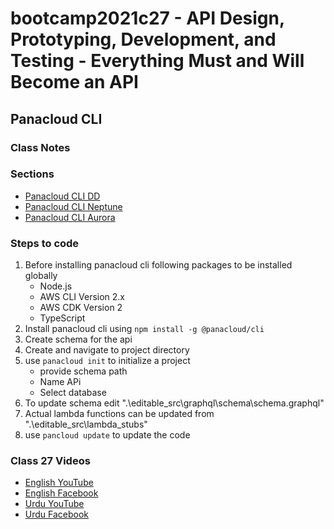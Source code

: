 # bootcamp2021c27 - API Design, Prototyping, Development, and Testing - Everything Must and Will Become an API

## Panacloud CLI

### Class Notes

### Sections

- [Panacloud CLI DD](./step27a_panacloud_cli_ddb)
- [Panacloud CLI Neptune](./step27b_panacloud_cli_neptune)
- [Panacloud CLI Aurora](./step27c_panacloud_cli_aurora)

### Steps to code

1. Before installing panacloud cli following packages to be installed globally
   - Node.js
   - AWS CLI Version 2.x
   - AWS CDK Version 2
   - TypeScript
2. Install panacloud cli using `npm install -g @panacloud/cli`
3. Create schema for the api
4. Create and navigate to project directory
5. use `panacloud init` to initialize a project
   - provide schema path
   - Name APi
   - Select database
6. To update schema edit ".\editable_src\graphql\schema\schema.graphql"
7. Actual lambda functions can be updated from ".\editable_src\lambda_stubs"
8. use `pancloud update` to update the code

### Class 27 Videos

- [English YouTube](https://www.youtube.com/watch?v=bwoxfS8-zhE)
- [English Facebook](https://www.facebook.com/fb.anees.ahmed/videos/923827094937525)
- [Urdu YouTube](https://www.youtube.com/watch?v=xlKfWCRxC3c&ab_channel=CertifiedUnicornDeveloperinUrdu)
- [Urdu Facebook](https://www.facebook.com/Ai.SirQasim/videos/4950777988268322)
